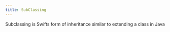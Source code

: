 ```yaml
---
title: SubClassing
---
```


Subclassing is Swifts form of inheritance similar to extending a class in Java
